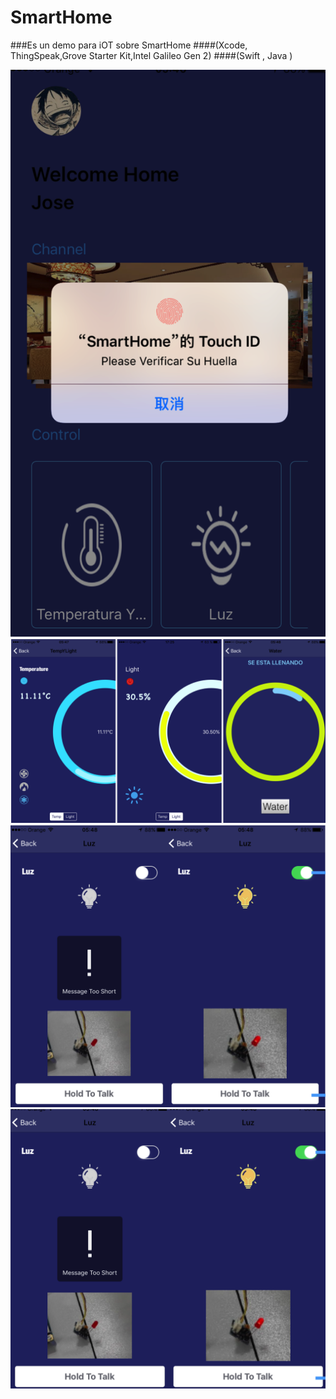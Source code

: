 # SmartHome

###Es un demo para iOT sobre SmartHome 
####(Xcode, ThingSpeak,Grove Starter Kit,Intel Galileo Gen 2)
####(Swift , Java )

![image1](https://github.com/XiaHaozheJose/SmartHome/blob/master/Snip20181120_1.png)
![image2](https://github.com/XiaHaozheJose/SmartHome/blob/master/Snip20181120_3.png)
![image3](https://github.com/XiaHaozheJose/SmartHome/blob/master/Snip20181120_4.png)
![image4](https://github.com/XiaHaozheJose/SmartHome/blob/master/Snip20181120_5.png)
